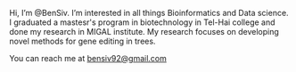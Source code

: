 Hi, I’m @BenSiv.
I’m interested in all things Bioinformatics and Data science.
I graduated a mastesr's program in biotechnology in Tel-Hai college and done my research in MIGAL institute.
My research focuses on developing novel methods for gene editing in trees.

You can reach me at bensiv92@gmail.com

<!---
BenSiv/BenSiv is a ✨ special ✨ repository because its `README.md` (this file) appears on your GitHub profile.
You can click the Preview link to take a look at your changes.
--->
